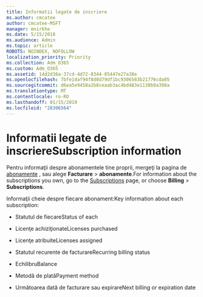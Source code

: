 ```yaml
---
title: Informatii legate de inscriere
ms.author: cmcatee
author: cmcatee-MSFT
manager: mnirkhe
ms.date: 5/15/2018
ms.audience: Admin
ms.topic: article
ROBOTS: NOINDEX, NOFOLLOW
localization_priority: Priority
ms.collection: Adm_O365
ms.custom: Adm_O365
ms.assetid: 14d2d36a-37cd-4d72-8344-85447e27a38e
ms.openlocfilehash: 7bfe1daf94f8d8d79df1bc9306583b21776cda05
ms.sourcegitcommit: d6ea5e9458a2b8ceaab3ac4bd483e1130b9a398a
ms.translationtype: MT
ms.contentlocale: ro-RO
ms.lasthandoff: 01/15/2019
ms.locfileid: "28306564"
---
```

# <a name="subscription-information"></a><span data-ttu-id="2c5f0-102">Informatii legate de inscriere</span><span class="sxs-lookup"><span data-stu-id="2c5f0-102">Subscription information</span></span>

<span data-ttu-id="2c5f0-103">Pentru informaţii despre abonamentele tine proprii, mergeţi la pagina de [abonamente](https://go.microsoft.com/fwlink/p/?linkid=842054) , sau alege **Facturare** \> **abonamente**.</span><span class="sxs-lookup"><span data-stu-id="2c5f0-103">For information about the subscriptions you own, go to the [Subscriptions](https://go.microsoft.com/fwlink/p/?linkid=842054) page, or choose **Billing** \> **Subscriptions**.</span></span>
  
<span data-ttu-id="2c5f0-104">Informaţii cheie despre fiecare abonament:</span><span class="sxs-lookup"><span data-stu-id="2c5f0-104">Key information about each subscription:</span></span>
  
- <span data-ttu-id="2c5f0-105">Statutul de fiecare</span><span class="sxs-lookup"><span data-stu-id="2c5f0-105">Status of each</span></span>
    
- <span data-ttu-id="2c5f0-106">Licenţe achiziţionate</span><span class="sxs-lookup"><span data-stu-id="2c5f0-106">Licenses purchased</span></span>
    
- <span data-ttu-id="2c5f0-107">Licenţe atribuite</span><span class="sxs-lookup"><span data-stu-id="2c5f0-107">Licenses assigned</span></span>
    
- <span data-ttu-id="2c5f0-108">Statutul recurente de facturare</span><span class="sxs-lookup"><span data-stu-id="2c5f0-108">Recurring billing status</span></span>
    
- <span data-ttu-id="2c5f0-109">Echilibru</span><span class="sxs-lookup"><span data-stu-id="2c5f0-109">Balance</span></span>
    
- <span data-ttu-id="2c5f0-110">Metodă de plată</span><span class="sxs-lookup"><span data-stu-id="2c5f0-110">Payment method</span></span>
    
- <span data-ttu-id="2c5f0-111">Următoarea dată de facturare sau expirare</span><span class="sxs-lookup"><span data-stu-id="2c5f0-111">Next billing or expiration date</span></span>
    

